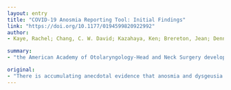 ```yaml
---
layout: entry
title: "COVID-19 Anosmia Reporting Tool: Initial Findings"
link: "https://doi.org/10.1177/0194599820922992"
author:
- Kaye, Rachel; Chang, C. W. David; Kazahaya, Ken; Brereton, Jean; Denneny, James C., 3rd

summary:
- "the American Academy of Otolaryngology-Head and Neck Surgery developed the COVID-19 Anosmia Reporting Tool for Clinicians. The tool allows health care providers to confidentially submit cases of anosm and dysgeusia related to the pandemic. Anomia can be a presenting symptom of the virus, consistent with other emerging international reports."

original:
- "There is accumulating anecdotal evidence that anosmia and dysgeusia are associated with the COVID-19 pandemic. To investigate their relationship to SARS-CoV2 infection, the American Academy of Otolaryngology-Head and Neck Surgery developed the COVID-19 Anosmia Reporting Tool for Clinicians for the basis of this pilot study. This tool allows health care providers to confidentially submit cases of anosmia and dysgeusia related to COVID-19. We analyzed the first 237 entries, which revealed that anosmia was noted in 73% of patients prior to COVID-19 diagnosis and was the initial symptom in 26.6%. Some improvement was noted in 27% of patients, with a mean time to improvement of 7.2 days in this group (85% of this group improved within 10 days). Our findings suggest that anomia can be a presenting symptom of COVID-19, consistent with other emerging international reports. Anosmia may be critical in timely identification of individuals infected with SARS-CoV2 who may be unwittingly transmitting the virus."
---
```


